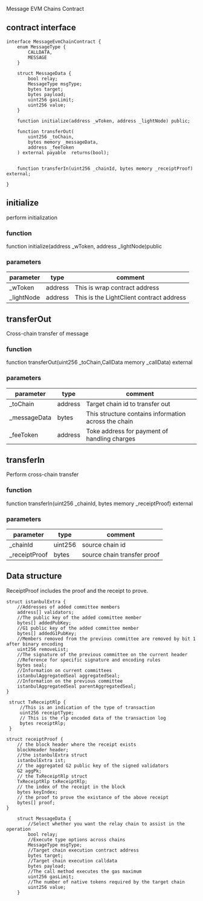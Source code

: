 Message EVM Chains Contract

## contract interface 

```
interface MessageEvmChainContract {
    enum MessageType {
        CALLDATA,
        MESSAGE
    }
    
    struct MessageData {
        bool relay;
        MessageType msgType;
        bytes target;
        bytes payload;
        uint256 gasLimit;
        uint256 value;
    }
    
    function initialize(address _wToken, address _lightNode) public;

 	function transferOut(
 		uint256 _toChain, 
 		bytes memory _messageData,
 		address _feeToken
  	) external payable  returns(bool);

     
    function transferIn(uint256 _chainId, bytes memory _receiptProof) external;
 
}
```

## initialize

perform initialization

### function

function initialize(address _wToken, address _lightNode)public 

### parameters

| parameter  | type    | comment                                  |
| ---------- | ------- | ---------------------------------------- |
| _wToken    | address | This is wrap contract address            |
| _lightNode | address | This is the LightClient contract address |

## transferOut

Cross-chain transfer of message

### function

function transferOut(uint256 _toChain,CallData memory _callData) external

### parameters

| parameter    | type    | comment                                              |
| ------------ | ------- | ---------------------------------------------------- |
| _toChain     | address | Target chain id to transfer out                      |
| _messageData | bytes   | This structure contains information across the chain |
| _feeToken    | address | Toke address for payment of handling charges         |



## transferIn

Perform cross-chain transfer

### function

function transferIn(uint256 _chainId, bytes memory _receiptProof) external

### parameters

| parameter     | type    | comment                       |
| ------------- | ------- | ----------------------------- |
| _chainId      | uint256 | source chain id               |
| _receiptProof | bytes   | source  chain  transfer proof |

## Data structure

ReceiptProof includes the proof and the receipt to prove.

```
struct istanbulExtra {
    //Addresses of added committee members
    address[] validators;
    //The public key of the added committee member
    bytes[] addedPubKey;
    //G1 public key of the added committee member
    bytes[] addedG1PubKey;
    //Members removed from the previous committee are removed by bit 1 after binary encoding
    uint256 removeList;
    //The signature of the previous committee on the current header
    //Reference for specific signature and encoding rules
    bytes seal;
    //Information on current committees
    istanbulAggregatedSeal aggregatedSeal;
    //Information on the previous committee
    istanbulAggregatedSeal parentAggregatedSeal;
}
```

```
 struct TxReceiptRlp {
 	 //This is an indication of the type of transaction
     uint256 receiptType;
     // This is the rlp encoded data of the transaction log
     bytes receiptRlp;
 }

struct receiptProof {
	// the block header where the receipt exists
    blockHeader header;
    //the istanbulExtra struct
    istanbulExtra ist;
    // the aggregated G2 public key of the signed validators
    G2 aggPk;
    // the TxReceiptRlp struct
    TxReceiptRlp txReceiptRlp;
    // the index of the receipt in the block
    bytes keyIndex;
    // the proof to prove the existance of the above receipt
    bytes[] proof;
}
```
```
	struct MessageData {
	    //Select whether you want the relay chain to assist in the operation
        bool relay;
        //Execute type options across chains
        MessageType msgType;
        //Target chain execution contract address
        bytes target;
        //Target chain execution calldata
        bytes payload;
        //The call method executes the gas maximum
        uint256 gasLimit;
        //The number of native tokens required by the target chain
        uint256 value;
    }
```

